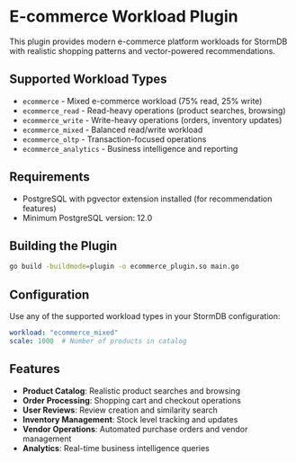 # E-commerce Workload Plugin

This plugin provides modern e-commerce platform workloads for StormDB with realistic shopping patterns and vector-powered recommendations.

## Supported Workload Types

- `ecommerce` - Mixed e-commerce workload (75% read, 25% write)
- `ecommerce_read` - Read-heavy operations (product searches, browsing)
- `ecommerce_write` - Write-heavy operations (orders, inventory updates)
- `ecommerce_mixed` - Balanced read/write workload
- `ecommerce_oltp` - Transaction-focused operations
- `ecommerce_analytics` - Business intelligence and reporting

## Requirements

- PostgreSQL with pgvector extension installed (for recommendation features)
- Minimum PostgreSQL version: 12.0

## Building the Plugin

```bash
go build -buildmode=plugin -o ecommerce_plugin.so main.go
```

## Configuration

Use any of the supported workload types in your StormDB configuration:

```yaml
workload: "ecommerce_mixed"
scale: 1000  # Number of products in catalog
```

## Features

- **Product Catalog**: Realistic product searches and browsing
- **Order Processing**: Shopping cart and checkout operations
- **User Reviews**: Review creation and similarity search
- **Inventory Management**: Stock level tracking and updates
- **Vendor Operations**: Automated purchase orders and vendor management
- **Analytics**: Real-time business intelligence queries
